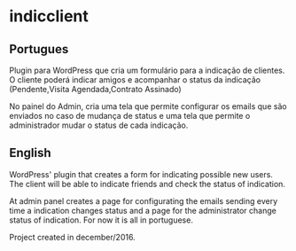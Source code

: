 # indicclient

## Portugues


Plugin para WordPress que cria um formulário para a indicação de clientes.
O cliente poderá indicar amigos e acompanhar o status da indicação (Pendente,Visita Agendada,Contrato Assinado)

No painel do Admin, cria uma tela que permite configurar os emails que são enviados no caso de mudança de status e uma tela que permite o administrador mudar o status de cada indicação.



## English

WordPress' plugin that creates a form for indicating possible new users.
The client will be able to indicate friends and check the status of indication.

At admin panel creates a page for configurating the emails sending every time a indication changes status and a page for the administrator change status of indication.
For now it is all in portuguese.


Project created in december/2016.
